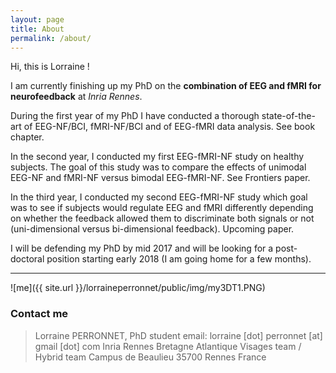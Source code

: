 ```yaml
---
layout: page
title: About
permalink: /about/
---
```


Hi, this is Lorraine ! 

I am currently finishing up my PhD on the **combination of EEG and fMRI for neurofeedback** at _Inria Rennes_. 

During the first year of my PhD I have conducted a thorough state-of-the-art of EEG-NF/BCI, fMRI-NF/BCI and of EEG-fMRI data analysis. See book chapter.

In the second year, I conducted my first EEG-fMRI-NF study on healthy subjects. The goal of this study was to compare the effects of unimodal EEG-NF and fMRI-NF versus bimodal EEG-fMRI-NF. See Frontiers paper.

In the third year, I conducted my second EEG-fMRI-NF study which goal was to see if subjects would regulate EEG and fMRI differently depending on whether the feedback allowed them to discriminate both signals or not (uni-dimensional versus bi-dimensional feedback). Upcoming paper.

I will be defending my PhD by mid 2017 and will be looking for a post-doctoral position starting early 2018 (I am going home for a few months).

___

![me]({{ site.url }}/lorraineperronnet/public/img/my3DT1.PNG)

### Contact me

> Lorraine PERRONNET, PhD student
> email: lorraine [dot] perronnet [at] gmail [dot] com
> Inria Rennes Bretagne Atlantique
> Visages team / Hybrid team
> Campus de Beaulieu
> 35700 Rennes
> France
